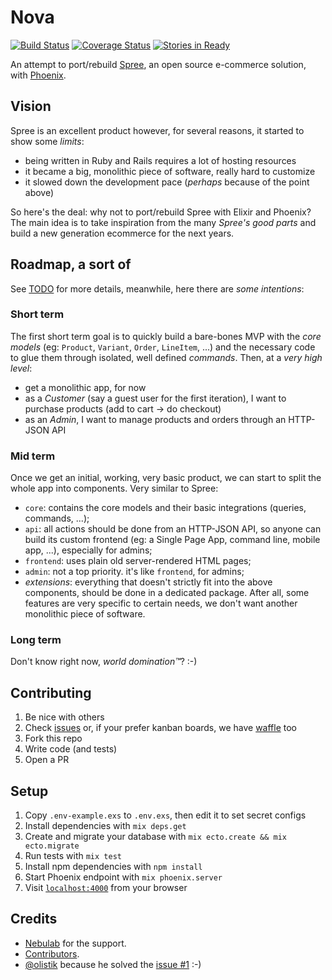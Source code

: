# Nova

[![Build Status](https://travis-ci.org/nebulab/nova.svg)](https://travis-ci.org/nebulab/nova) [![Coverage Status](https://coveralls.io/repos/nebulab/nova/badge.svg?branch=master&service=github)](https://coveralls.io/github/nebulab/nova?branch=master) [![Stories in Ready](https://badge.waffle.io/nebulab/nova.svg?label=ready&title=Ready)](http://waffle.io/nebulab/nova)

An attempt to port/rebuild [Spree](http://spreecommerce.com), an open source e-commerce solution, with [Phoenix](http://www.phoenixframework.org/).


## Vision
Spree is an excellent product however,
for several reasons, it started to show some _limits_:

* being written in Ruby and Rails requires a lot of hosting resources
* it became a big, monolithic piece of software, really hard to customize
* it slowed down the development pace (_perhaps_ because of the point above)

So here's the deal: why not to port/rebuild Spree with Elixir and Phoenix? The main
idea is to take inspiration from the many _Spree's good parts_ and build a new
generation ecommerce for the next years.

## Roadmap, a sort of
See [TODO](TODO.md) for more details, meanwhile, here there are _some intentions_:

### Short term
The first short term goal is to quickly build a bare-bones MVP with the _core models_ (eg: `Product`, `Variant`, `Order`, `LineItem`, ...) and the necessary code to glue them through isolated, well defined _commands_. Then, at a _very high level_:

* get a monolithic app, for now
* as a _Customer_ (say a guest user for the first iteration), I want to purchase products (add to cart -> do checkout)
* as an _Admin_, I want to manage products and orders through an HTTP-JSON API

### Mid term
Once we get an initial, working, very basic product, we can start to split the whole app into components. Very similar to Spree:

* `core`: contains the core models and their basic integrations (queries, commands, ...);
* `api`: all actions should be done from an HTTP-JSON API, so anyone can build its custom frontend (eg: a Single Page App, command line, mobile app, ...), especially for admins;
* `frontend`: uses plain old server-rendered HTML pages;
* `admin`: not a top priority. it's like `frontend`, for admins;
* _extensions_: everything that doesn't strictly fit into the above components, should be done in a dedicated package. After all, some features are very specific to certain needs, we don't want another monolithic piece of software.

### Long term
Don't know right now, _world domination™_? :-)

## Contributing
1. Be nice with others
2. Check [issues](https://github.com/nebulab/nova/issues) or, if your prefer kanban boards, we have [waffle](https://waffle.io/nebulab/nova) too
3. Fork this repo
4. Write code (and tests)
5. Open a PR

## Setup

  1. Copy `.env-example.exs` to `.env.exs`, then edit it to set secret configs
  2. Install dependencies with `mix deps.get`
  3. Create and migrate your database with `mix ecto.create && mix ecto.migrate`
  4. Run tests with `mix test`
  5. Install npm dependencies with `npm install`
  5. Start Phoenix endpoint with `mix phoenix.server`
  6. Visit [`localhost:4000`](http://localhost:4000) from your browser

## Credits
* [Nebulab](http://nebulab.it) for the support.
* [Contributors](https://github.com/nebulab/nova/graphs/contributors).
* [@olistik](https://olisti.co/) because he solved the [issue #1](https://github.com/nebulab/nova/issues/1) :-)
